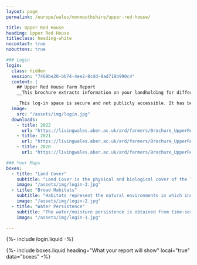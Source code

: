 ```yaml
---
layout: page
permalink: /europe/wales/monmouthshire/upper-red-house/

title: Upper Red House
heading: Upper Red House
titleclass: heading-white
nocontact: true
nobuttons: true

### Login
login:
  class: hidden
  session: "7469be20-bb74-4ee2-8cdd-9ad719b990c4"
  content: |
    ## Upper Red House Farm Report
    __This brochure extracts information on your landholding for different years from the newly developed Welsh Data Cube (WDC), which houses all satellite data acquired over Wales since 2018 and derived products with these including land cover, broad habitats and water/moisture persistence.__

    _This log-in space is secure and not publicly accessible. It has been developed as part of the Living Land Management Wales project as proof of concept; additional maps and functionality may be added from time to time._
  image:
    src: "/assets/img/login.jpg"
  downloads:
    - title: 2022
      url: "https://livingwales.aber.ac.uk/ard/farmers/Brochure_UpperRedHouse_2022.pdf"
    - title: 2021
      url: "https://livingwales.aber.ac.uk/ard/farmers/Brochure_UpperRedHouse_2021.pdf"
    - title: 2020
      url: "https://livingwales.aber.ac.uk/ard/farmers/Brochure_UpperRedHouse_2020.pdf"

### Your Maps
boxes:
  - title: "Land Cover"
    subtitle: "Land Cover is the physical and biological cover of the land surface and includes vegetation (managed or semi-natural), water and bare surfaces. The land cover maps generated through Living Land Management use the legends of the United Nation's Food and Agriculture Organisation (FAO) Land Cover Classification System (LCCS)."
    image: "/assets/img/login-3.jpg"
  - title: "Broad Habitats"
    subtitle: "Habitats represent the natural environments in which individual or groups of plant or animal species lives. The habitat maps are generated from satellite data and are based on Wales' Phase 1 Habitat Taxonomy."
    image: "/assets/img/login-2.jpg"
  - title: "Water Persistence"
    subtitle: "The water/moisture persistence is obtained from time-series of radar data that are acquired almost every day over Wales and indicate relative frequency of wet conditions across the landscape."
    image: "/assets/img/login-1.jpg"

---
```


{%- include login.liquid -%}

{%- include boxes.liquid heading="What your report will show" local="true" data="boxes" -%}
